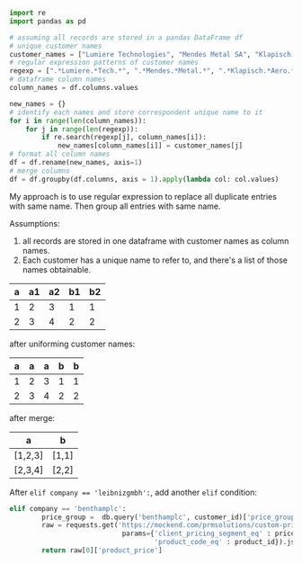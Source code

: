 ```python
import re
import pandas as pd

# assuming all records are stored in a pandas DataFrame df
# unique customer names
customer_names = ["Lumiere Technologies", "Mendes Metal SA", "Klapisch Aerospace gmbh Munich"]
# regular expression patterns of customer names 
regexp = [".*Lumiere.*Tech.*", ".*Mendes.*Metal.*", ".*Klapisch.*Aero.*gmbh.*"]
# dataframe column names
column_names = df.columns.values

new_names = {}
# identify each names and store correspondent unique name to it
for i in range(len(column_names)):
    for j in range(len(regexp)):
        if re.search(regexp[j], column_names[i]):
            new_names[column_names[i]] = customer_names[j]
# format all column names
df = df.rename(new_names, axis=1)
# merge columns
df = df.groupby(df.columns, axis = 1).apply(lambda col: col.values)
```
My approach is to use regular expression to replace all duplicate entries with same name. Then group all entries with same name.

Assumptions:
1. all records are stored in one dataframe with customer names as column names.
2. Each customer has a unique name to refer to, and there's a list of those names obtainable.

a | a1 | a2 | b1 | b2          
-- | -- | -- | -- | --  
1 | 2 | 3 | 1 | 1
2 | 3 | 4 | 2 | 2

after uniforming customer names:

a | a | a | b | b          
-- | -- | -- | -- | --  
1 | 2 | 3 | 1 | 1
2 | 3 | 4 | 2 | 2

after merge:

a | b          
-- | --  
[1,2,3] | [1,1]
[2,3,4] | [2,2]

After `elif company == 'leibnizgmbh':`, add another `elif` condition:
```python
elif company == 'benthamplc':
        price_group =  db.query('benthamplc', customer_id)['price_group']
        raw = requests.get('https://mockend.com/prmsolutions/custom-pricing-challenge/Bentham ',
                            params={'client_pricing_segment_eq' : price_group, 
                                    'product_code_eq' : product_id}).json()
        return raw[0]['product_price']
```



